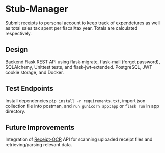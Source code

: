 # Stub-Manager

Submit receipts to personal account to keep track of expendetures as well as total sales tax spent per fiscal/tax year.
Totals are calculated respectively.

## Design

Backend Flask REST API using flask-migrate, flask-mail (forget password), SQLAlchemy, Unittest tests, and flask-jwt-extended. PostgreSQL, JWT cookie storage, and Docker.

## Test Endpoints

Install dependencies `pip install -r requirements.txt`, import json collection file into postman, and `run gunicorn app:app` or `flask run` in app directory.

## Future Improvements

Integration of [Receipt-OCR](https://github.com/Asprise/receipt-ocr) API for scanning uploaded receipt files and retrieving/parsing relevant data.
